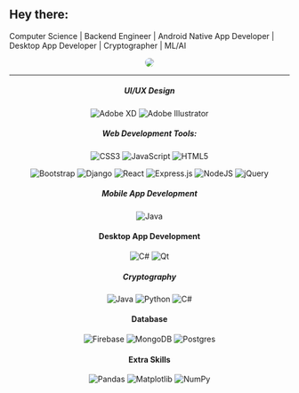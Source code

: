 ## Hey there:
Computer Science | Backend Engineer | Android Native App Developer | Desktop App Developer | Cryptographer | ML/AI

<div align="center">
<img src="https://media.giphy.com/media/qgQUggAC3Pfv687qPC/giphy.gif" style="border-radius: 50%;">
</div>
<hr />




<div align="center">
  
##### UI/UX Design
![Adobe XD](https://img.shields.io/badge/Adobe%20XD-470137?style=flat-square&logo=Adobe%20XD&logoColor=#FF61F6)
![Adobe Illustrator](https://img.shields.io/badge/adobe%20illustrator-%23FF9A00.svg?style=flat-square&logo=adobe%20illustrator&logoColor=white)

  
##### Web Development Tools:
![CSS3](https://img.shields.io/badge/css3-%231572B6.svg?style=flat-square&logo=css3&logoColor=white) 
![JavaScript](https://img.shields.io/badge/javascript-%23323330.svg?style=flat-square&logo=javascript&logoColor=%23F7DF1E)
![HTML5](https://img.shields.io/badge/html5-%23E34F26.svg?style=flat-square&logo=html5&logoColor=white)
      
![Bootstrap](https://img.shields.io/badge/bootstrap-%238511FA.svg?style=flat-square&logo=bootstrap&logoColor=white)
![Django](https://img.shields.io/badge/django-%23092E20.svg?style=flat-square&logo=django&logoColor=white)
![React](https://img.shields.io/badge/react-%2320232a.svg?style=flat-square&logo=react&logoColor=%2361DAFB)
![Express.js](https://img.shields.io/badge/express.js-%23404d59.svg?style=flat-square&logo=express&logoColor=%2361DAFB)
![NodeJS](https://img.shields.io/badge/node.js-6DA55F?style=flat-square&logo=node.js&logoColor=white)
![jQuery](https://img.shields.io/badge/jquery-%230769AD.svg?style=flat-square&logo=jquery&logoColor=white)

##### Mobile App Development
![Java](https://img.shields.io/badge/java-%23ED8B00.svg?style=flat-square&logo=openjdk&logoColor=white)

#### Desktop App Development
![C#](https://img.shields.io/badge/c%23-%23239120.svg?style=flat-square&logo=c-sharp&logoColor=white)
![Qt](https://img.shields.io/badge/Qt-%23217346.svg?style=flat-square&logo=Qt&logoColor=white)

##### Cryptography
![Java](https://img.shields.io/badge/java-%23ED8B00.svg?style=flat-square&logo=openjdk&logoColor=white)
![Python](https://img.shields.io/badge/python-3670A0?style=flat-square&logo=python&logoColor=ffdd54)
![C#](https://img.shields.io/badge/c%23-%23239120.svg?style=flat-square&logo=c-sharp&logoColor=white) 

#### Database
![Firebase](https://img.shields.io/badge/Firebase-039BE5?style=flat-square&logo=Firebase&logoColor=white)
![MongoDB](https://img.shields.io/badge/MongoDB-%234ea94b.svg?style=flat-square&logo=mongodb&logoColor=white)
![Postgres](https://img.shields.io/badge/postgres-%23316192.svg?style=flat-square&logo=postgresql&logoColor=white)



#### Extra Skills
![Pandas](https://img.shields.io/badge/pandas-%23150458.svg?style=flat-square&logo=pandas&logoColor=white) 
![Matplotlib](https://img.shields.io/badge/Matplotlib-%23ffffff.svg?style=flat-square&logo=Matplotlib&logoColor=black) 
![NumPy](https://img.shields.io/badge/numpy-%23013243.svg?style=flat-square&logo=numpy&logoColor=white)

